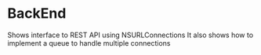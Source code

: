# BackEnd
Shows interface to REST API using NSURLConnections
It also shows how to implement a queue to handle multiple connections
